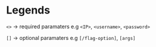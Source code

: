 # Legends

`<>` -> required paramaters
e.g `<IP>`, `<username>`, `<password>`

`[]` -> optional paramaters
e.g `[/flag-option]`, `[args]`